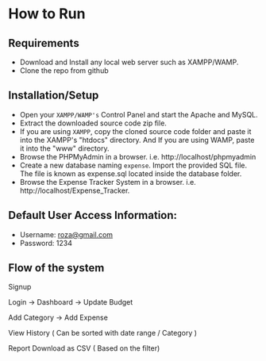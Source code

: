 # How to Run
## Requirements
* Download and Install any local web server such as XAMPP/WAMP.
* Clone the repo from github

## Installation/Setup

* Open your ``XAMPP/WAMP's`` Control Panel and start the Apache and MySQL.
* Extract the downloaded source code zip file.
* If you are using ``XAMPP``, copy the cloned source code folder and paste it into the XAMPP's "htdocs" directory. And If you are using WAMP, paste it into the "www" directory.
* Browse the PHPMyAdmin in a browser. i.e. http://localhost/phpmyadmin
* Create a new database naming ``expense``.
Import the provided SQL file. The file is known as expense.sql located inside the database folder.
* Browse the Expense Tracker System in a browser. i.e. http://localhost/Expense_Tracker.


## Default User Access Information:
* Username: roza@gmail.com
* Password: 1234


## Flow of the system
Signup

Login -> Dashboard -> Update Budget

Add Category -> Add Expense

View History ( Can be sorted with date range / Category )

Report Download as CSV ( Based on the filter)


